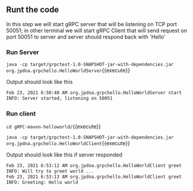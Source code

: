
## Runt the code 

In this step we will start gRPC server that will be listening on TCP port 50051; in other terminal we will start 
gRPC Client that will send request on port 50051 to server and server should respond back with 'Hello'

### Run Server
 
`java -cp target/grpctest-1.0-SNAPSHOT-jar-with-dependencies.jar org.jpdna.grpchello.HelloWorldServer`{{execute}}

Output should look like this 

```bash
Feb 23, 2021 6:50:48 AM org.jpdna.grpchello.HelloWorldServer start
INFO: Server started, listening on 50051
```

### Run client 

`cd gRPC-maven-helloworld/`{{execute}}

`java -cp target/grpctest-1.0-SNAPSHOT-jar-with-dependencies.jar org.jpdna.grpchello.HelloWorldClient`{{execute}}

Output should look like this if server responded

```bash
Feb 23, 2021 6:53:12 AM org.jpdna.grpchello.HelloWorldClient greet
INFO: Will try to greet world ...
Feb 23, 2021 6:53:13 AM org.jpdna.grpchello.HelloWorldClient greet
INFO: Greeting: Hello world
```